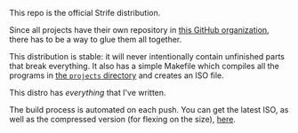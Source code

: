 This repo is the official Strife distribution.

Since all projects have their own repository in [this GitHub organization](https://github.com/the-strife-project), there has to be a way to glue them all together.

This distribution is stable: it will never intentionally contain unfinished parts that break everything. It also has a simple Makefile which compiles all the programs in [the `projects` directory](https://github.com/the-strife-project/Strife/tree/master/projects) and creates an ISO file.

This distro has _everything_ that I've written.

The build process is automated on each push. You can get the latest ISO, as well as the compressed version (for flexing on the size), [here](https://github.com/the-strife-project/Strife/releases/latest).